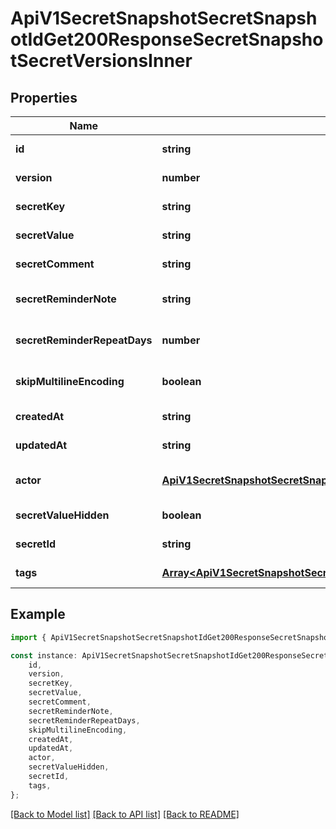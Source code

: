 # ApiV1SecretSnapshotSecretSnapshotIdGet200ResponseSecretSnapshotSecretVersionsInner


## Properties

Name | Type | Description | Notes
------------ | ------------- | ------------- | -------------
**id** | **string** |  | [default to undefined]
**version** | **number** |  | [default to undefined]
**secretKey** | **string** |  | [default to undefined]
**secretValue** | **string** |  | [default to undefined]
**secretComment** | **string** |  | [default to undefined]
**secretReminderNote** | **string** |  | [optional] [default to undefined]
**secretReminderRepeatDays** | **number** |  | [optional] [default to undefined]
**skipMultilineEncoding** | **boolean** |  | [optional] [default to false]
**createdAt** | **string** |  | [default to undefined]
**updatedAt** | **string** |  | [default to undefined]
**actor** | [**ApiV1SecretSnapshotSecretSnapshotIdGet200ResponseSecretSnapshotSecretVersionsInnerActor**](ApiV1SecretSnapshotSecretSnapshotIdGet200ResponseSecretSnapshotSecretVersionsInnerActor.md) |  | [optional] [default to undefined]
**secretValueHidden** | **boolean** |  | [default to undefined]
**secretId** | **string** |  | [default to undefined]
**tags** | [**Array&lt;ApiV1SecretSnapshotSecretSnapshotIdGet200ResponseSecretSnapshotSecretVersionsInnerTagsInner&gt;**](ApiV1SecretSnapshotSecretSnapshotIdGet200ResponseSecretSnapshotSecretVersionsInnerTagsInner.md) |  | [default to undefined]

## Example

```typescript
import { ApiV1SecretSnapshotSecretSnapshotIdGet200ResponseSecretSnapshotSecretVersionsInner } from './api';

const instance: ApiV1SecretSnapshotSecretSnapshotIdGet200ResponseSecretSnapshotSecretVersionsInner = {
    id,
    version,
    secretKey,
    secretValue,
    secretComment,
    secretReminderNote,
    secretReminderRepeatDays,
    skipMultilineEncoding,
    createdAt,
    updatedAt,
    actor,
    secretValueHidden,
    secretId,
    tags,
};
```

[[Back to Model list]](../README.md#documentation-for-models) [[Back to API list]](../README.md#documentation-for-api-endpoints) [[Back to README]](../README.md)
